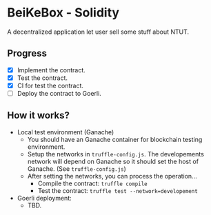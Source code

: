 # BeiKeBox - Solidity
A decentralized application let user sell some stuff about NTUT.

## Progress

 - [x] Implement the contract. 
 - [x] Test the contract.
 - [x] CI for test the contract.
 - [ ] Deploy the contract to Goerli.

## How it works?

 - Local test environment (Ganache)
    - You should have an Ganache container for blockchain testing environment.
    - Setup the networks in `truffle-config.js`. The developements network will depend on Ganache so it should set the host of Ganache. (See `truffle-config.js`)
    - After setting the networks, you can process the operation...
        - Compile the contract: `truffle compile`
        - Test the contract: `truffle test --network=developement`
 - Goerli deployment:
    - TBD.